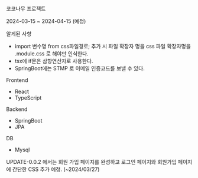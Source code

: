 코코나무 프로젝트

2024-03-15 ~ 2024-04-15 (예정)

알게된 사항
- import 변수명 from css파일경로; 추가 시 파일 확장자 명을 css 파일 확장자명을 .module.css 로 해야만 인식한다.
- tsx에 if문은 삼항연산자로 사용한다.
- SpringBoot에는 STMP 로 이메일 인증코드를 보낼 수 있다.

Frontend
- React
- TypeScript

Backend
- SpringBoot
- JPA

DB
- Mysql

UPDATE-0.0.2 에서는 회원 가입 페이지를 완성하고 로그인 페이지와 회원가입 페이지에 간단한 CSS 추가 예정. (~2024/03/27)
